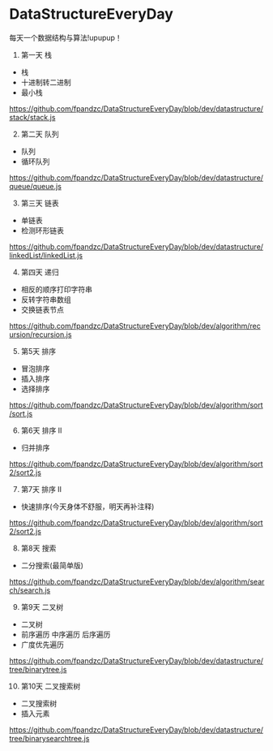 # DataStructureEveryDay
每天一个数据结构与算法!upupup！

1. 第一天 栈 
- 栈 
- 十进制转二进制
- 最小栈

https://github.com/fpandzc/DataStructureEveryDay/blob/dev/datastructure/stack/stack.js

2. 第二天 队列
- 队列
- 循环队列

 https://github.com/fpandzc/DataStructureEveryDay/blob/dev/datastructure/queue/queue.js

3. 第三天 链表
- 单链表
- 检测环形链表

https://github.com/fpandzc/DataStructureEveryDay/blob/dev/datastructure/linkedList/linkedList.js

4. 第四天 递归
- 相反的顺序打印字符串
- 反转字符串数组
- 交换链表节点

https://github.com/fpandzc/DataStructureEveryDay/blob/dev/algorithm/recursion/recursion.js

5. 第5天 排序
- 冒泡排序
- 插入排序
- 选择排序

https://github.com/fpandzc/DataStructureEveryDay/blob/dev/algorithm/sort/sort.js

6. 第6天 排序 Ⅱ
- 归并排序

https://github.com/fpandzc/DataStructureEveryDay/blob/dev/algorithm/sort2/sort2.js

7. 第7天 排序 Ⅱ
- 快速排序(今天身体不舒服，明天再补注释)

https://github.com/fpandzc/DataStructureEveryDay/blob/dev/algorithm/sort2/sort2.js

8. 第8天 搜索
- 二分搜索(最简单版)

https://github.com/fpandzc/DataStructureEveryDay/blob/dev/algorithm/search/search.js

9. 第9天 二叉树
- 二叉树
- 前序遍历 中序遍历 后序遍历 
- 广度优先遍历

https://github.com/fpandzc/DataStructureEveryDay/blob/dev/datastructure/tree/binarytree.js

10. 第10天 二叉搜索树
- 二叉搜索树
- 插入元素

https://github.com/fpandzc/DataStructureEveryDay/blob/dev/datastructure/tree/binarysearchtree.js
